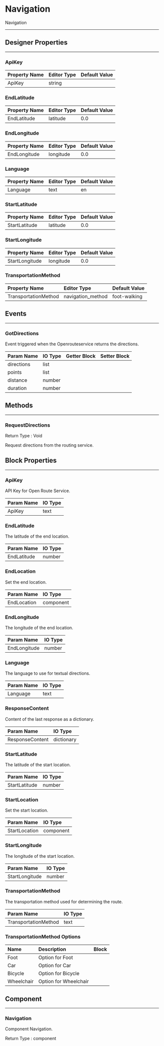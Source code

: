 <!--
  Copyright © 2021-2021 Quantonium, All rights reserved
  Released under the GPL License, Version 3.0
-->

# Navigation

Navigation

---

## Designer Properties

---

### ApiKey

| Property Name | Editor Type | Default Value |
| :------------ | :---------- | :------------ |
| ApiKey        | string      |               |

### EndLatitude

| Property Name | Editor Type | Default Value |
| :------------ | :---------- | :------------ |
| EndLatitude   | latitude    | 0.0           |

### EndLongitude

| Property Name | Editor Type | Default Value |
| :------------ | :---------- | :------------ |
| EndLongitude  | longitude   | 0.0           |

### Language

| Property Name | Editor Type | Default Value |
| :------------ | :---------- | :------------ |
| Language      | text        | en            |

### StartLatitude

| Property Name | Editor Type | Default Value |
| :------------ | :---------- | :------------ |
| StartLatitude | latitude    | 0.0           |

### StartLongitude

| Property Name  | Editor Type | Default Value |
| :------------- | :---------- | :------------ |
| StartLongitude | longitude   | 0.0           |

### TransportationMethod

| Property Name        | Editor Type       | Default Value |
| :------------------- | :---------------- | :------------ |
| TransportationMethod | navigation_method | foot-walking  |

## Events

---

### GotDirections

<div block-type = "component_event" component-selector = "Navigation" event-selector = "GotDirections" id = "navigation-gotdirections"></div>

Event triggered when the Openrouteservice returns the directions.

| Param Name | IO Type                            | Getter Block                                                                                                      | Setter Block                                                                                                      |
| :--------- | :--------------------------------- | :---------------------------------------------------------------------------------------------------------------- | :---------------------------------------------------------------------------------------------------------------- |
| directions | <span class="list">list</span>     | <div block-type = "getter" variable-name = directions id = "param-get-navigation-gotdirections-directions"></div> | <div block-type = "setter" variable-name = directions id = "param-set-navigation-gotdirections-directions"></div> |
| points     | <span class="list">list</span>     | <div block-type = "getter" variable-name = points id = "param-get-navigation-gotdirections-points"></div>         | <div block-type = "setter" variable-name = points id = "param-set-navigation-gotdirections-points"></div>         |
| distance   | <span class="number">number</span> | <div block-type = "getter" variable-name = distance id = "param-get-navigation-gotdirections-distance"></div>     | <div block-type = "setter" variable-name = distance id = "param-set-navigation-gotdirections-distance"></div>     |
| duration   | <span class="number">number</span> | <div block-type = "getter" variable-name = duration id = "param-get-navigation-gotdirections-duration"></div>     | <div block-type = "setter" variable-name = duration id = "param-set-navigation-gotdirections-duration"></div>     |

## Methods

---

### RequestDirections

<div block-type = "component_method" component-selector = "Navigation" method-selector = "RequestDirections" id = "navigation-requestdirections"></div>

Return Type : <span class="void">Void</span>

Request directions from the routing service.

## Block Properties

---

### ApiKey

<div block-type = "component_set_get" component-selector = "Navigation" property-selector = "ApiKey" property-type = "set" id = "set-navigation-apikey"></div>

API Key for Open Route Service.

| Param Name | IO Type                        |
| :--------- | :----------------------------- |
| ApiKey     | <span class="text">text</span> |

### EndLatitude

<div block-type = "component_set_get" component-selector = "Navigation" property-selector = "EndLatitude" property-type = "get" id = "get-navigation-endlatitude"></div>

<div block-type = "component_set_get" component-selector = "Navigation" property-selector = "EndLatitude" property-type = "set" id = "set-navigation-endlatitude"></div>

The latitude of the end location.

| Param Name  | IO Type                            |
| :---------- | :--------------------------------- |
| EndLatitude | <span class="number">number</span> |

### EndLocation

<div block-type = "component_set_get" component-selector = "Navigation" property-selector = "EndLocation" property-type = "set" id = "set-navigation-endlocation"></div>

Set the end location.

| Param Name  | IO Type                                  |
| :---------- | :--------------------------------------- |
| EndLocation | <span class="component">component</span> |

### EndLongitude

<div block-type = "component_set_get" component-selector = "Navigation" property-selector = "EndLongitude" property-type = "get" id = "get-navigation-endlongitude"></div>

<div block-type = "component_set_get" component-selector = "Navigation" property-selector = "EndLongitude" property-type = "set" id = "set-navigation-endlongitude"></div>

The longitude of the end location.

| Param Name   | IO Type                            |
| :----------- | :--------------------------------- |
| EndLongitude | <span class="number">number</span> |

### Language

<div block-type = "component_set_get" component-selector = "Navigation" property-selector = "Language" property-type = "get" id = "get-navigation-language"></div>

<div block-type = "component_set_get" component-selector = "Navigation" property-selector = "Language" property-type = "set" id = "set-navigation-language"></div>

The language to use for textual directions.

| Param Name | IO Type                        |
| :--------- | :----------------------------- |
| Language   | <span class="text">text</span> |

### ResponseContent

<div block-type = "component_set_get" component-selector = "Navigation" property-selector = "ResponseContent" property-type = "get" id = "get-navigation-responsecontent"></div>

Content of the last response as a dictionary.

| Param Name      | IO Type                                    |
| :-------------- | :----------------------------------------- |
| ResponseContent | <span class="dictionary">dictionary</span> |

### StartLatitude

<div block-type = "component_set_get" component-selector = "Navigation" property-selector = "StartLatitude" property-type = "get" id = "get-navigation-startlatitude"></div>

<div block-type = "component_set_get" component-selector = "Navigation" property-selector = "StartLatitude" property-type = "set" id = "set-navigation-startlatitude"></div>

The latitude of the start location.

| Param Name    | IO Type                            |
| :------------ | :--------------------------------- |
| StartLatitude | <span class="number">number</span> |

### StartLocation

<div block-type = "component_set_get" component-selector = "Navigation" property-selector = "StartLocation" property-type = "set" id = "set-navigation-startlocation"></div>

Set the start location.

| Param Name    | IO Type                                  |
| :------------ | :--------------------------------------- |
| StartLocation | <span class="component">component</span> |

### StartLongitude

<div block-type = "component_set_get" component-selector = "Navigation" property-selector = "StartLongitude" property-type = "get" id = "get-navigation-startlongitude"></div>

<div block-type = "component_set_get" component-selector = "Navigation" property-selector = "StartLongitude" property-type = "set" id = "set-navigation-startlongitude"></div>

The longitude of the start location.

| Param Name     | IO Type                            |
| :------------- | :--------------------------------- |
| StartLongitude | <span class="number">number</span> |

### TransportationMethod

<div block-type = "component_set_get" component-selector = "Navigation" property-selector = "TransportationMethod" property-type = "get" id = "get-navigation-transportationmethod"></div>

<div block-type = "component_set_get" component-selector = "Navigation" property-selector = "TransportationMethod" property-type = "set" id = "set-navigation-transportationmethod"></div>

The transportation method used for determining the route.

| Param Name           | IO Type                        |
| :------------------- | :----------------------------- |
| TransportationMethod | <span class="text">text</span> |

### TransportationMethod Options

| Name       | Description           | Block                                                                                                                                 |
| :--------- | :-------------------- | :------------------------------------------------------------------------------------------------------------------------------------ |
| Foot       | Option for Foot       | <div block-type = "helper" helper-name = "TransportMethod Foot" id = "helper-navigation-transportationmethod-foot"></div>             |
| Car        | Option for Car        | <div block-type = "helper" helper-name = "TransportMethod Car" id = "helper-navigation-transportationmethod-car"></div>               |
| Bicycle    | Option for Bicycle    | <div block-type = "helper" helper-name = "TransportMethod Bicycle" id = "helper-navigation-transportationmethod-bicycle"></div>       |
| Wheelchair | Option for Wheelchair | <div block-type = "helper" helper-name = "TransportMethod Wheelchair" id = "helper-navigation-transportationmethod-wheelchair"></div> |

## Component

---

### Navigation

<div block-type = "component_component_block" component-selector = "Navigation" id = "component-navigation"></div>

Component Navigation.

Return Type : <span class="component">component</span>

